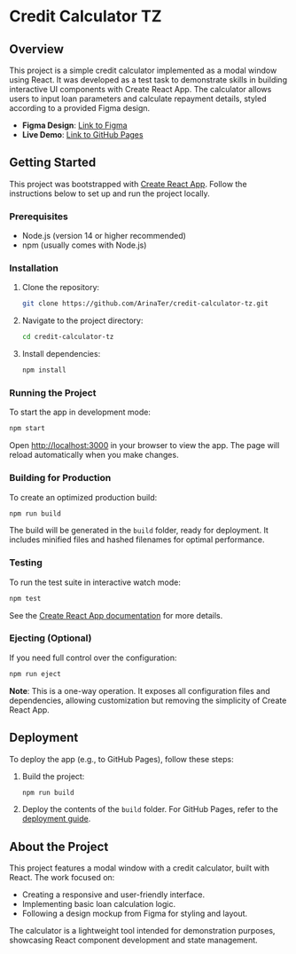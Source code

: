 # Credit Calculator TZ

## Overview

This project is a simple credit calculator implemented as a modal window using
React. It was developed as a test task to demonstrate skills in building
interactive UI components with Create React App. The calculator allows users to
input loan parameters and calculate repayment details, styled according to a
provided Figma design.

- **Figma Design**:
  [Link to Figma](https://www.figma.com/design/YIHRBDsjmMotlqn7utKikI/%D0%A2%D0%B5%D1%81%D1%82%D0%BE%D0%B2%D0%BE%D0%B5-%D0%B7%D0%B0%D0%B4%D0%B0%D0%BD%D0%B8%D0%B5-U2C?node-id=5353-54&t=dyQradsxXiCl35qL-0)
- **Live Demo**:
  [Link to GitHub Pages](https://arinater.github.io/credit-calculator-tz/)

## Getting Started

This project was bootstrapped with
[Create React App](https://github.com/facebook/create-react-app). Follow the
instructions below to set up and run the project locally.

### Prerequisites

- Node.js (version 14 or higher recommended)
- npm (usually comes with Node.js)

### Installation

1. Clone the repository:
   ```bash
   git clone https://github.com/ArinaTer/credit-calculator-tz.git
   ```
2. Navigate to the project directory:
   ```bash
   cd credit-calculator-tz
   ```
3. Install dependencies:
   ```bash
   npm install
   ```

### Running the Project

To start the app in development mode:

```bash
npm start
```

Open [http://localhost:3000](http://localhost:3000) in your browser to view the
app. The page will reload automatically when you make changes.

### Building for Production

To create an optimized production build:

```bash
npm run build
```

The build will be generated in the `build` folder, ready for deployment. It
includes minified files and hashed filenames for optimal performance.

### Testing

To run the test suite in interactive watch mode:

```bash
npm test
```

See the
[Create React App documentation](https://facebook.github.io/create-react-app/docs/running-tests)
for more details.

### Ejecting (Optional)

If you need full control over the configuration:

```bash
npm run eject
```

**Note**: This is a one-way operation. It exposes all configuration files and
dependencies, allowing customization but removing the simplicity of Create React
App.

## Deployment

To deploy the app (e.g., to GitHub Pages), follow these steps:

1. Build the project:
   ```bash
   npm run build
   ```
2. Deploy the contents of the `build` folder. For GitHub Pages, refer to the
   [deployment guide](https://facebook.github.io/create-react-app/docs/deployment).

## About the Project

This project features a modal window with a credit calculator, built with React.
The work focused on:

- Creating a responsive and user-friendly interface.
- Implementing basic loan calculation logic.
- Following a design mockup from Figma for styling and layout.

The calculator is a lightweight tool intended for demonstration purposes,
showcasing React component development and state management.

